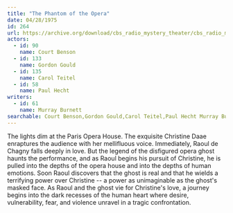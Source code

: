 ```yaml
---
title: "The Phantom of the Opera"
date: 04/28/1975
id: 264
url: https://archive.org/download/cbs_radio_mystery_theater/cbs_radio_mystery_theater-0251-0300.zip/cbs_radio_mystery_theater-0251-0300%2Fcbsrmt_0264_the_phantom_of_the_opera.mp3
actors:  
  - id: 90
    name: Court Benson  
  - id: 133
    name: Gordon Gould  
  - id: 135
    name: Carol Teitel  
  - id: 58
    name: Paul Hecht
writers:  
  - id: 61
    name: Murray Burnett
searchable: Court Benson,Gordon Gould,Carol Teitel,Paul Hecht Murray Burnett
---
```

The lights dim at the Paris Opera House. The exquisite Christine Daae enraptures the audience with her mellifluous voice. Immediately, Raoul de Chagny falls deeply in love. But the legend of the disfigured opera ghost haunts the performance, and as Raoul begins his pursuit of Christine, he is pulled into the depths of the opera house and into the depths of human emotions. Soon Raoul discovers that the ghost is real and that he wields a terrifying power over Christine -- a power as unimaginable as the ghost's masked face. As Raoul and the ghost vie for Christine's love, a journey begins into the dark recesses of the human heart where desire, vulnerability, fear, and violence unravel in a tragic confrontation.